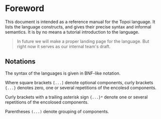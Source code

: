 # Foreword

This document is intended as a reference manual for the Topoi language.
It lists the language constructs, and gives their precise syntax and informal semantics.
It is by no means a tutorial introduction to the language.

> In future we will make a proper landing page for the language.
But right now it serves as our internal team's draft.

## Notations

The syntax of the languages is given in BNF-like notation.

Where square brackets `[...]` denote optional components, curly brackets `{...}` denotes zero, one or several repetitions of the encolesd components.

Curly brackets with a trailing asterisk sign `{...}*` denote one or several repetitions of the encolosed components.

Parentheses `(...)` denote grouping of components.
